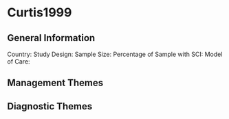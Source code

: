 # Curtis1999

## General Information
Country: 
Study Design: 
Sample Size: 
Percentage of Sample with SCI:
Model of Care: 

## Management Themes


## Diagnostic Themes
